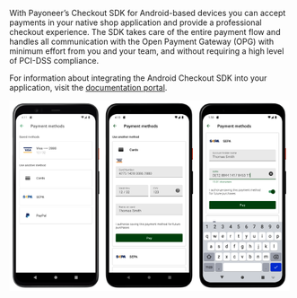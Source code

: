 With Payoneer’s Checkout SDK for Android-based devices you can accept payments in your native shop application and provide a professional
checkout experience. The SDK takes care of the entire payment flow and handles all communication with the Open Payment Gateway (OPG) with
minimum effort from you and your team, and without requiring a high level of PCI-DSS compliance.

For information about integrating the Android Checkout SDK into your application, visit
the [documentation portal](https://orchestrationdocs.payoneer.com/docs/checkout-android-sdk).

<img src="docs/payment_methods.png" width="33%"/><img src="docs/card.png" width="33%"/><img src="docs/sepa.png" width="33%"/>